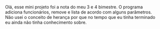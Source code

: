 Olá, esse mini projeto foi a nota do meu 3 e 4 bimestre. 
O programa adiciona funcionários, remove e lista de acordo com alguns parâmetros. Não usei o conceito de herança por que no tempo que eu tinha terminado eu ainda não tinha conhecimento sobre.
